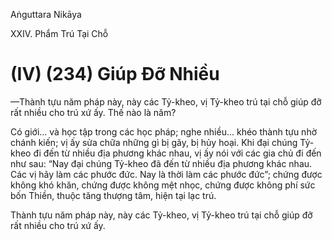 Aṅguttara Nikāya

XXIV. Phẩm Trú Tại Chỗ

# (IV) (234) Giúp Ðỡ Nhiều

—Thành tựu năm pháp này, này các Tỷ-kheo, vị Tỷ-kheo trú tại chỗ giúp đỡ rất nhiều cho trú xứ ấy. Thế nào là năm?

Có giới... và học tập trong các học pháp; nghe nhiều... khéo thành tựu nhờ chánh kiến; vị ấy sửa chữa những gì bị gãy, bị hủy hoại. Khi đại chúng Tỷ-kheo đi đến từ nhiều địa phương khác nhau, vị ấy nói với các gia chủ đi đến như sau: “Nay đại chúng Tỷ-kheo đã đến từ nhiều địa phương khác nhau. Các vị hãy làm các phước đức. Nay là thời làm các phước đức”; chứng được không khó khăn, chứng được không mệt nhọc, chứng được không phí sức bốn Thiền, thuộc tăng thượng tâm, hiện tại lạc trú.

Thành tựu năm pháp này, này các Tỷ-kheo, vị Tỷ-kheo trú tại chỗ giúp đỡ rất nhiều cho trú xứ ấy.


